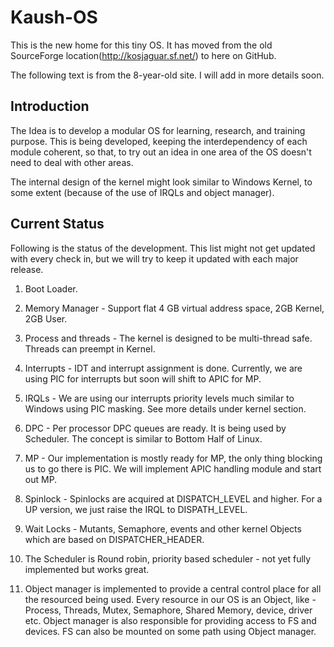 # Kaush-OS

This is the new home for this tiny OS. It has moved from the old SourceForge location(http://kosjaguar.sf.net/) to here on GitHub.

The following text is from the 8-year-old site. I will add in more details soon.


## Introduction

The Idea is to develop a modular OS for learning, research, and training purpose. This is being developed, keeping the interdependency of each module coherent, so that, to try out an idea in one area of the OS doesn't need to deal with other areas.

The internal design of the kernel might look similar to Windows Kernel, to some extent (because of the use of IRQLs and object manager). 

## Current Status

Following is the status of the development. This list might not get updated with every check in, but we will try to keep it updated with each major release.

1. Boot Loader.

2. Memory Manager - Support flat 4 GB virtual address space, 2GB Kernel, 2GB User.

3. Process and threads - The kernel is designed to be multi-thread safe. Threads can preempt in Kernel.

4. Interrupts - IDT and interrupt assignment is done. Currently, we are using PIC for interrupts but soon will shift to APIC for MP.

5. IRQLs - We are using our interrupts priority levels much similar to Windows using PIC masking. See more details under kernel section.

6. DPC - Per processor DPC queues are ready. It is being used by Scheduler. The concept is similar to Bottom Half of Linux.

7. MP - Our implementation is mostly ready for MP, the only thing blocking us to go there is PIC. We will implement APIC handling module and start out MP.

8. Spinlock - Spinlocks are acquired at DISPATCH_LEVEL and higher. For a UP version, we just raise the IRQL to DISPATH_LEVEL.

9. Wait Locks - Mutants, Semaphore, events and other kernel Objects which are based on DISPATCHER_HEADER.

10. The Scheduler is Round robin, priority based scheduler - not yet fully implemented but works great.

11. Object manager is implemented to provide a central control place for all the resourced being used. Every resource in our OS is an Object, like - Process, Threads, Mutex, Semaphore, Shared Memory, device, driver etc. Object manager is also responsible for providing access to FS and devices. FS can also be mounted on some path using Object manager.